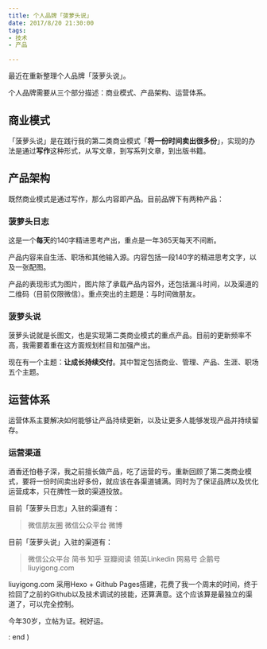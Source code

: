 ```yaml
---
title: 个人品牌「菠萝头说」
date: 2017/8/20 21:30:00
tags:
- 技术
- 产品

---
```


最近在重新整理个人品牌「菠萝头说」。

个人品牌需要从三个部分描述：商业模式、产品架构、运营体系。

## 商业模式
「菠萝头说」是在践行我的第二类商业模式「**将一份时间卖出很多份**」，实现的办法是通过**写作**这种形式，从写文章，到写系列文章，到出版书籍。

## 产品架构
既然商业模式是通过写作，那么内容即产品。目前品牌下有两种产品：

<!--more-->

### 菠萝头日志
这是一个**每天**的140字精进思考产出，重点是一年365天每天不间断。

产品内容来自生活、职场和其他输入源。内容包括一段140字的精进思考文字，以及一张配图。

产品的表现形式为图片，图片除了承载产品内容外，还包括漏斗时间，以及渠道的二维码（目前仅限微信）。重点突出的主题是：与时间做朋友。

### 菠萝头说
菠萝头说就是长图文，也是实现第二类商业模式的重点产品。目前的更新频率不高，我需要着重在这方面规划栏目和加强产出。

现在有一个主题：**让成长持续交付**。其中暂定包括商业、管理、产品、生涯、职场五个主题。

## 运营体系
运营体系主要解决如何能够让产品持续更新，以及让更多人能够发现产品并持续留存。

### 运营渠道
酒香还怕巷子深，我之前擅长做产品，吃了运营的亏。重新回顾了第二类商业模式，要将一份时间卖出好多份，就应该在各渠道铺满。同时为了保证品牌以及优化运营成本，只在脾性一致的渠道投放。

目前「菠萝头日志」入驻的渠道有：
> 微信朋友圈
> 微信公众平台
> 微博

目前「菠萝头说」入驻的渠道有：
> 微信公众平台
> 简书
> 知乎
> 豆瓣阅读
> 领英Linkedin
> 网易号
> 企鹅号
> liuyigong.com

liuyigong.com 采用Hexo + Github Pages搭建，花费了我一个周末的时间，终于捡回了之前的Github以及技术调试的技能，还算满意。这个应该算是最独立的渠道了，可以完全控制。

今年30岁，立帖为证。祝好运。

: end )